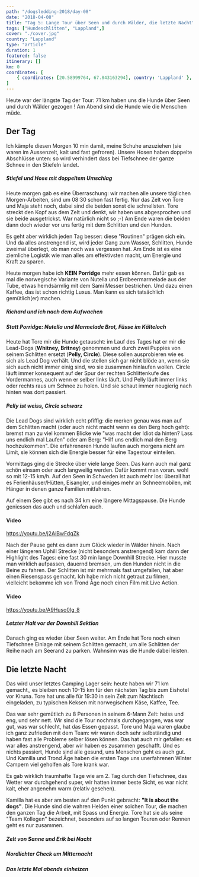 ```yaml
---
path: "/dogsledding-2018/day-08"
date: "2018-04-08"
title: "Tag 5: Lange Tour über Seen und durch Wälder, die letzte Nacht"
tags: ["Hundeschlitten", "Lappland",]
cover: "./cover.jpg"
country: "Lappland"
type: "article"
duration: 1
featured: false
itinerary: []
km: 0
coordinates: [
    { coordinates: [20.58999764, 67.843163294], country: 'Lappland' },
]
---
```


Heute war der längste Tag der Tour: 71 km haben uns die Hunde über Seen und durch Wälder gezogen ! Am Abend sind die Hunde wie die Menschen müde.

## Der Tag

Ich kämpfe diesen Morgen 10 min damit, meine Schuhe anzuziehen (sie waren im Aussenzelt, kalt und fast gefroren). Unsere Hosen haben doppelte Abschlüsse unten: so wird verhindert dass bei Tiefschnee der ganze Schnee in den Stiefeln landet.

<rehype-image src="IMG_1314.JPG"></rehype-image>

##### Stiefel und Hose mit doppeltem Umschlag

Heute morgen gab es eine Überraschung: wir machen alle unsere täglichen Morgen-Arbeiten, sind um 08:30 schon fast fertig. Nur das Zelt von Tore und Maja steht noch, dabei sind die beiden sonst die schnellsten. Tore streckt den Kopf aus dem Zelt und denkt, wir haben uns abgesprochen und sie beide ausgetrickst. War natürlich nicht so ;-) Am Ende waren die beiden dann doch wieder vor uns fertig mit dem Schlitten und den Hunden.

Es geht aber wirklich jeden Tag besser: diese "Routinen" prägen sich ein. Und da alles anstrengend ist, wird jeder Gang zum Wasser, Schlitten, Hunde zweimal überlegt, ob man noch was vergessen hat. Am Ende ist es eine ziemliche Logistik wie man alles am effektivsten macht, um Energie und Kraft zu sparen.

Heute morgen habe ich **KEIN Porridge** mehr essen können. Dafür gab es mal die norwegische Variante von Nutella und Erdbeermarmelade aus der Tube, etwas hemdsärmlig mit dem Sami Messer bestrichen. Und dazu einen Kaffee, das ist schon richtig Luxus. Man kann es sich tatsächlich gemütlich(er) machen.


<rehype-image src="IMG_1167.JPG"></rehype-image>

##### Richard und ich nach dem Aufwachen



<rehype-image src="IMG_1183.JPG"></rehype-image>

##### Statt Porridge: Nutella und Marmelade Brot, Füsse im Kälteloch


Heute hat Tore mir die Hunde getauscht: im Lauf des Tages hat er mir die Lead-Dogs (**Whitney, Britney**) genommen und durch zwei Puppies von seinem Schlitten ersetzt (**Pelly, Circle**). Diese sollen ausprobieren wie es sich als Lead Dog verhält. Und die stellen sich gar nicht blöde an, wenn sie sich auch nicht immer einig sind, wo sie zusammen hinlaufen wollen. Circle läuft immer konsequent auf der Spur der rechten Schlittenkufe des Vordermannes, auch wenn er selber links läuft. Und Pelly läuft immer links oder rechts raus um Schnee zu holen. Und sie schaut immer neugierig nach hinten was dort passiert.

<rehype-image src="IMG_1348.JPG"></rehype-image>

##### Pelly ist weiss, Circle schwarz

Die Lead Dogs sind wirklich echt pfiffig: die merken genau was man auf dem Schlitten macht (oder auch nicht macht wenn es den Berg hoch geht): bremst man zu viel kommen Blicke wie "was macht der Idiot da hinten? Lass uns endlich mal Laufen" oder am Berg: "Hilf uns endlich mal den Berg hochzukommen". Die erfahreneren Hunde laufen auch morgens nicht am Limit, sie können sich die Energie besser für eine Tagestour einteilen.

Vormittags ging die Strecke über viele lange Seen. Das kann auch mal ganz schön einsam oder auch langweilig werden. Dafür kommt man voran. wohl so mit 12-15 km/h. Auf den Seen in Schweden ist auch mehr los: überall hat es Ferienhäuser/Hütten, Eisangler, und einiges mehr an Schneemobilen, mit Hänger in denen ganze Familien mitfahren.

<photo-composition>
<rehype-image src="IMG_1192.JPG"></rehype-image>
<rehype-image src="IMG_1200.JPG"></rehype-image>
<rehype-image src="IMG_1201.JPG"></rehype-image>
<rehype-image src="IMG_1211.JPG"></rehype-image>
<rehype-image src="IMG_1210.JPG"></rehype-image>
<rehype-image src="IMG_1240.JPG"></rehype-image>
</photo-composition>

Auf einem See gibt es nach 34 km eine längere Mittagspause. Die Hunde geniessen das auch und schlafen auch.

<photo-composition>
<rehype-image src="IMG_1245.JPG"></rehype-image>
<rehype-image src="IMG_1249.JPG"></rehype-image>
</photo-composition>

#### Video

https://youtu.be/j2AiBwFdqZk


Nach der Pause geht es dann zum Glück wieder in Wälder hinein. Nach einer längeren Uphill Strecke (nicht besonders anstrengend) kam dann der Highlight des Tages: eine fast 30 min lange Downhill Strecke. Hier musste man wirklich aufpassen, dauernd bremsen, um den Hunden nicht in die Beine zu fahren. Der Schlitten ist mir mehrmals fast umgefallen, hat aber einen Riesenspass gemacht. Ich habe mich nicht getraut zu filmen, vielleicht bekomme ich von Trond Åge noch einen Film mit Live Action.

#### Video

https://youtu.be/A9Huso0Ig_8

##### Letzter Halt vor der Downhill Sektion

Danach ging es wieder über Seen weiter. Am Ende hat Tore noch einen Tiefschnee Einlage mit seinem Schlitten gemacht, um alle Schlitten der Reihe nach am Seerand zu parken. Wahnsinn was die Hunde dabei leisten.

## Die letzte Nacht

Das wird unser letztes Camping Lager sein: heute haben wir 71 km gemacht,, es bleiben noch 10-15 km für den nächsten Tag bis zum Eishotel vor Kiruna. Tore hat uns alle für 19:30 in sein Zelt zum Nachtisch eingeladen, zu typischen Keksen mit norwegischem Käse, Kaffee, Tee.

Das war sehr gemütlich zu 8 Personen in seinem 6-Mann Zelt: heiss und eng, und sehr nett. Wir sind die Tour nochmals durchgegangen, was war gut, was war schlecht, hat das Essen gepasst. Tore und Maja waren glaube ich ganz zufrieden mit dem Team: wir waren doch sehr selbständig und haben fast alle Probleme selber lösen können. Das hat auch mir gefallen: es war alles anstrengend, aber wir haben es zusammen geschafft. Und es nichts passiert, Hunde sind alle gesund, uns Menschen geht es auch gut. Und Kamilla und Trond Åge haben die ersten Tage uns unerfahrenen Winter Campern viel geholfen als Tore krank war.

Es gab wirklich traumhafte Tage wie am 2. Tag durch den Tiefschnee, das Wetter war durchgehend super, wir hatten immer beste Sicht, es war nicht kalt, eher angenehm warm (relativ gesehen).

Kamilla hat es aber am besten auf den Punkt gebracht: **"It is about the dogs"**. Die Hunde sind die wahren Helden einer solchen Tour, die machen den ganzen Tag die Arbeit, mit Spass und Energie. Tore hat sie als seine "Team Kollegen" bezeichnet, besonders auf so langen Touren oder Rennen geht es nur zusammen.

<rehype-image src="IMG_1301.JPG"></rehype-image>

##### Zelt von Sanne und Erik bei Nacht


<rehype-image src="IMG_1304.JPG"></rehype-image>

##### Nordlichter Check um Mitternacht

<rehype-image src="IMG_1305.JPG"></rehype-image>

##### Das letzte Mal abends einheizen
